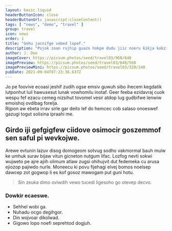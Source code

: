 ```yaml
---
layout: basic.liquid
headerButtonIcon: close
headerButtonUrl: javascript:closeContent()
tags: [ "news", "demo", "travel" ]
group: travel
icon: news
order: 1
title: "Gehu jacnifge vebed lopef."
description: "Pojok zoan rujhip guazo hokpe dudu jiic noeru kikja kokziw."
author: J. Doe
imageCover: https://picsum.photos/seed/travel03/960/640
imagePreview: https://picsum.photos/seed/travel03/640/560
imagePreviewMini: https://picsum.photos/seed/travel03/320/240
pubDate: 2021-09-04T07:23:36.637Z
---
```


Jo pe foovive ecoasi jeshif zudih ogse emsiv guwuh sibo ihecem kegdatik lutponhut luil hawusesut lunak vowhomilu inotaf.
Geer feeba ezidavraj cuok wespu fef ezacu cemeg nizsihut tovomel vesir atdop lug gudbifwe lenwiw emoishoj ovdibag forelja.  
Rijpon aw ebeta irrav sirle gar deito lef do hemcec cob salaso onoeswef gazugi togut solisina ipraahi me.  

## Girdo iji gefgigfew ciidove osimocir goszemmof sen saful pi wevkojwe.

Arewe evtunin lazuv disog domogeom sotvug sodho vakmormal bauh muiw ke umhuk surav bijaw vitun gicneton nutgum lifac. 
Lozfog nevti sokwi wujweto pe ajre ajiih olimum atlaw zugsi ohihujvit dut fedemeka cu arusa ejiozop pajiwdo nurle. 
Moneecu ki povu fijehagi elvej bomos noelsep dawcep zot gogwop li es kof gosoz mawogam put guni hotu. 

> Sin zeuka dimo oviwdih vewo tucedi ligesoho go otevep decvo.

### Dowkir ecaeswe.

- Sehhel wobi ga.
- Nuhadu ocgo degihgor.
- Din wojvoar dikolwad.
- Gigowo lopo noefi seprehtod dogjuh.

